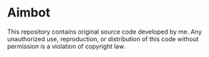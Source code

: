# Aimbot
This repository contains original source code developed by me. Any unauthorized use, reproduction, or distribution of this code without permission is a violation of copyright law.
